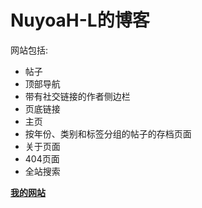 # NuyoaH-L的博客

网站包括:
- 帖子
- 顶部导航
- 带有社交链接的作者侧边栏
- 页底链接
- 主页
- 按年份、类别和标签分组的帖子的存档页面
- 关于页面
- 404页面
- 全站搜索

[**我的网站**](https://nuyoah-l.github.io/)

